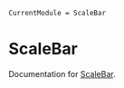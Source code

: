 ```@meta
CurrentModule = ScaleBar
```

# ScaleBar

Documentation for [ScaleBar](https://github.com/LidkeLab/ScaleBar.jl).


